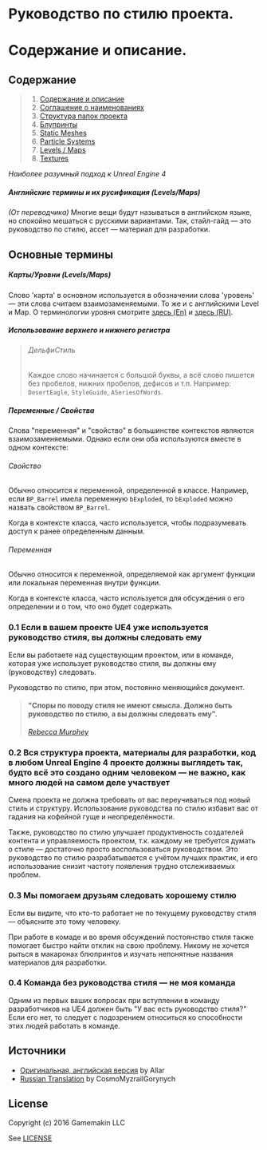 
# Руководство по стилю проекта. 
# Содержание и описание.

<a name="toc"></a>
## Содержание
> 1. [Содержание и описание](/0-ContentsAndDescription.md)
> 1. [Соглашение о наименованиях](/1-AssetNamingConventions.md)
> 1. [Структура папок проекта](/2-DirectoryStructure.md)
> 1. [Блупринты](/3-Blueprints.md)
> 1. [Static Meshes](4-StaticMeshes.md)
> 1. [Particle Systems](5-ParticleSystems.md)
> 1. [Levels / Maps](6-LevelsMaps.md)
> 1. [Textures](7-Textures.md)

*Наиболее разумный подход к Unreal Engine 4*

<a name="translations"></a>
##### Английские термины и их русификация (Levels/Maps)
_(От переводчика)_ Многие вещи будут называться в английском языке, но спокойно мешаться с русскими вариантами. Так, стайл-гайд — это руководство по стилю, ассет — материал для разработки.

## Основные термины

<a name="terms-level-map"></a>
##### Карты/Уровни (Levels/Maps)

Слово 'карта' в основном используется в обозначении слова 'уровень' — эти слова считаем взаимозаменяемыми. То же и с английскими Level и Map. О терминологии уровня смотрите [здесь (En)](https://en.wikipedia.org/wiki/Level_(video_gaming)) и [здесь (RU)](https://ru.wikipedia.org/wiki/%D0%A3%D1%80%D0%BE%D0%B2%D0%B5%D0%BD%D1%8C_(%D0%B8%D0%B3%D1%80%D1%8B)).

<a name="terms-cases"></a>
##### Использование верхнего и нижнего регистра
> ###### ДельфиСтиль
>
> Каждое слово начинается с большой буквы, а всё слово пишется без пробелов, нижних пробелов, дефисов и т.п. Например: `DesertEagle`, `StyleGuide`, `ASeriesOfWords`.

<a name="terms-var-prop"></a>
##### Переменные / Свойства

Слова "переменная" и "свойство" в большинстве контекстов являются взаимозаменяемыми. Однако если они оба используются вместе в одном контексте:

<a name="terms-property"></a>
###### Свойство
Обычно относится к переменной, определенной в классе. Например, если `BP_Barrel` имела переменную `bExploded`, то `bExploded` можно назвать свойством `BP_Barrel`. 

Когда в контексте класса, часто используется, чтобы подразумевать доступ к ранее определенным данным.

<a name="terms-variable"></a>
###### Переменная
Обычно относится к переменной, определяемой как аргумент функции или локальная переменная внутри функции.

Когда в контексте класса, часто используется для обсуждения о его определении и о том, что оно будет содержать.

<a name="0.1"></a>
### 0.1 Если в вашем проекте UE4 уже используется руководство стиля, вы должны следовать ему

Если вы работаете над существующим проектом, или в команде, которая уже использует руководство стиля, вы должны ему (руководству) следовать.

Руководство по стилю, при этом, постоянно меняющийся документ.

> #### "Споры по поводу стиля не имеют смысла. Должно быть руководство по стилю, а вы должны следовать ему".
> [_Rebecca Murphey_](https://rmurphey.com)

<a name="0.2"></a>
### 0.2 Вся структура проекта, материалы для разработки, код в любом Unreal Engine 4 проекте должны выглядеть так, будто всё это создано одним человеком — не важно, как много людей на самом деле участвует

Смена проекта не должна требовать от вас переучиваться под новый стиль и структуру. Использование руководства по стилю избавит вас от гадания на кофейной гуще и неопределённости.

Также, руководство по стилю улучшает продуктивность создателей контента и управляемость проектом, т.к. каждому не требуется думать о стиле — достаточно просто воспользоваться руководством. Это руководство по стилю разрабатывается с учётом лучших практик, и его использование снизит частоту появления трудно отслеживаемых проблем.

<a name="0.3"></a>
### 0.3 Мы помогаем друзьям следовать хорошему стилю

Если вы видите, что кто-то работает не по текущему руководству стиля — объясните это тому человеку.

При работе в комаде и во время обсуждений постоянство стиля также помогает быстро найти отклик на свою проблему. Никому не хочется рыться в макаронах блюпринтов и изучать непонятные названия материалов для разработки.

<a name="0.4"></a>
### 0.4 Команда без руководства стиля — не моя команда 

Одним из первых ваших вопросах при вступлении в команду разработчиков на UE4 должен быть "У вас есть руководство стиля?" Если его нет, то следует с подозрением относиться ко способности этих людей работать в команде.

## Источники
* [Оригинальная, английская версия](https://github.com/Allar/ue4-style-guide/README.md) by Allar
* [Russian Translation](https://github.com/CosmoMyzrailGorynych/ue4-style-guide-rus/blob/master/README.md) by CosmoMyzrailGorynych

## License

Copyright (c) 2016 Gamemakin LLC

See [LICENSE](/LICENSE)
